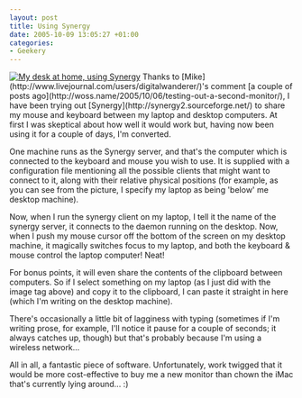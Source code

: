 ```yaml
---
layout: post
title: Using Synergy
date: 2005-10-09 13:05:27 +01:00
categories:
- Geekery
---
```

<p><a href="http://woss.name/synergydesksetup.jpg"><img src='http://woss.name/wp-content/thumb-synergydesksetup.jpg' alt='My desk at home, using Synergy' class="alignright" /></a> Thanks to [Mike](http://www.livejournal.com/users/digitalwanderer/)'s comment [a couple of posts ago](http://woss.name/2005/10/06/testing-out-a-second-monitor/), I have been trying out [Synergy](http://synergy2.sourceforge.net/) to share my mouse and keyboard between my laptop and desktop computers.  At first I was skeptical about how well it would work but, having now been using it for a couple of days, I'm converted.</p>

One machine runs as the Synergy server, and that's the computer which is connected to the keyboard and mouse you wish to use.  It is supplied with a configuration file mentioning all the possible clients that might want to connect to it, along with their relative physical positions (for example, as you can see from the picture, I specify my laptop as being 'below' me desktop machine).

Now, when I run the synergy client on my laptop, I tell it the name of the synergy server, it connects to the daemon running on the desktop.  Now, when I push my mouse cursor off the bottom of the screen on my desktop machine, it magically switches focus to my laptop, and both the keyboard &amp; mouse control the laptop computer!  Neat!

For bonus points, it will even share the contents of the clipboard between computers.  So if I select something on my laptop (as I just did with the image tag above) and copy it to the clipboard, I can paste it straight in here (which I'm writing on the desktop machine).

There's occasionally a little bit of lagginess with typing (sometimes if I'm writing prose, for example, I'll notice it pause for a couple of seconds; it always catches up, though) but that's probably because I'm using a wireless network...

All in all, a fantastic piece of software.  Unfortunately, work twigged that it would be more cost-effective to buy me a new monitor than chown the iMac that's currently lying around... :)
